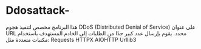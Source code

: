 # Ddosattack-
هذا البرنامج مخصص لتنفيذ هجوم DDoS (Distributed Denial of Service) على عنوان URL محدد. يقوم بإرسال عدد كبير جدًا من الطلبات إلى الخادم المستهدف باستخدام مكتبات متعددة مثل:  Requests  HTTPX  AIOHTTP  Urllib3
